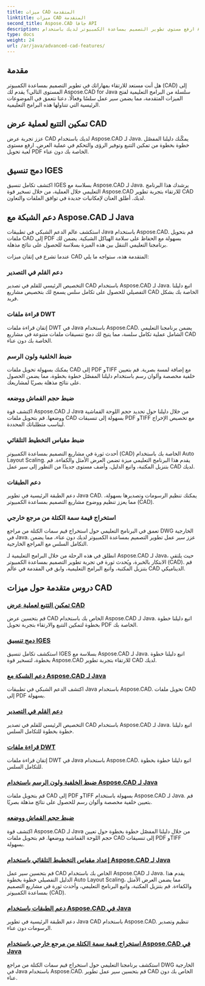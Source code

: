 ```yaml
---
title: ميزات CAD المتقدمة
linktitle: ميزات CAD المتقدمة
second_title: Aspose.CAD جافا API
description: ارفع مستوى تطوير التصميم بمساعدة الكمبيوتر لديك باستخدام Aspose.CAD لبرامج Java التعليمية. تعلم كيفية تمكين التتبع ودمج تنسيق IGES ودعم الشبكة الرئيسية وتخصيص تصدير القلم وقراءة ملفات DWT والمزيد.
type: docs
weight: 24
url: /ar/java/advanced-cad-features/
---
```


## مقدمة

هل أنت مستعد للارتقاء بمهاراتك في تطوير التصميم بمساعدة الكمبيوتر (CAD) إلى المستوى التالي؟ يقدم لك Aspose.CAD for Java سلسلة من البرامج التعليمية لفتح الميزات المتقدمة، مما يضمن سير عمل سلسًا وفعالًا. دعنا نتعمق في الموضوعات الرئيسية التي تتناولها هذه البرامج التعليمية.

## تمكين التتبع لعملية عرض CAD
عزز تجربة عرض CAD لديك باستخدام Aspose.CAD لـ Java. يمكّنك دليلنا المفصّل خطوة بخطوة من تمكين التتبع وتوفير الرؤى والتحكم في عملية العرض. ارفع مستوى لعبة تحويل PDF الخاصة بك دون عناء.

## دمج تنسيق IGES
اكتشف تكامل تنسيق IGES بسلاسة مع Aspose.CAD لـ Java. يرشدك هذا البرنامج التعليمي خلال العملية، من خلال تسخير قوة Aspose.CAD للارتقاء بتجربة تطوير CAD لديك. أطلق العنان لإمكانيات جديدة في توافق الملفات والتعاون.

## دعم الشبكة مع Aspose.CAD لـ Java
استكشف عالم الدعم الشبكي في تطبيقات Java باستخدام Aspose.CAD. قم بتحويل ملفات CAD إلى PDF بسهولة مع الحفاظ على سلامة الهياكل الشبكية. يضمن لك برنامجنا التعليمي التنقل بين هذه الميزة بسلاسة للحصول على نتائج مذهلة.

عندما تشرع في إتقان ميزات CAD المتقدمة هذه، ستواجه ما يلي:

### دعم القلم في التصدير
التخصيص الرئيسي للقلم في تصدير CAD باستخدام Aspose.CAD لـ Java. اتبع دليلنا التفصيلي للحصول على تكامل سلس يسمح لك بتخصيص مشاريع CAD الخاصة بك بشكل فريد.

### قراءة ملفات DWT
إتقان قراءة ملفات DWT في Java باستخدام Aspose.CAD. يضمن برنامجنا التعليمي الشامل عملية تكامل سلسة، مما يتيح لك دمج تنسيقات ملفات متنوعة في مشاريع CAD الخاصة بك دون عناء.

### ضبط الخلفية ولون الرسم
يمكنك بسهولة تحويل ملفات CAD إلى PDF وTIFF مع إضافة لمسة بصرية. قم بتعيين خلفية مخصصة وألوان رسم باستخدام دليلنا المفصّل خطوة بخطوة، مما يضمن الحصول على نتائج مذهلة بصريًا لمشاريعك.

### ضبط حجم القماش ووضعه
اكتشف قوة Aspose.CAD لـ Java من خلال دليلنا حول تحديد حجم اللوحة القماشية ووضعها. قم بتحويل ملفات CAD بسهولة إلى تنسيقات PDF وTIFF مع تخصيص الإخراج ليناسب متطلباتك المحددة.

### ضبط مقياس التخطيط التلقائي
أحدث ثورة في مشاريع التصميم بمساعدة الكمبيوتر (CAD) الخاصة بك باستخدام Auto Layout Scaling. يقدم هذا البرنامج التعليمي ميزة تضمن العرض الأمثل والكفاءة. قم بتنزيل المكتبة، واتبع الدليل، وأضف مستوى جديدًا من التطور إلى سير عمل CAD لديك.

### دعم الطبقات
دعم الطبقة الرئيسية في تطوير Java CAD. يمكنك تنظيم الرسومات وتصديرها بسهولة، مما يعزز تنظيم ووضوح مشاريع التصميم بمساعدة الكمبيوتر (CAD).

### استخراج قيمة سمة الكتلة من مرجع خارجي
تعمق في البرنامج التعليمي حول استخراج قيم سمات الكتلة من مراجع DWG الخارجية في Java. عزز سير عمل تطوير التصميم بمساعدة الكمبيوتر لديك دون عناء، مما يضمن التكامل السلس مع المراجع الخارجية.

انطلق في هذه الرحلة من خلال البرامج التعليمية لـ Aspose.CAD لـ Java، حيث يلتقي الابتكار بالخبرة، ويُحدث ثورة في تجربة تطوير التصميم بمساعدة الكمبيوتر (CAD). قم بتنزيل المكتبة، واتبع البرامج التعليمية، وابق في المقدمة في عالم CAD الديناميكي.
## دروس متقدمة حول ميزات CAD
### [تمكين التتبع لعملية عرض CAD](./enable-tracking-for-cad-rendering-process/)
قم بتحسين عرض CAD الخاص بك باستخدام Aspose.CAD لـ Java. اتبع دليلنا خطوة بخطوة لتمكين التتبع والارتقاء بتجربة تحويل PDF الخاصة بك.
### [دمج تنسيق IGES](./integrate-iges-format/)
استكشف تكامل تنسيق IGES بسلاسة مع Aspose.CAD لـ Java. اتبع دليلنا خطوة بخطوة، لتسخير قوة Aspose.CAD للارتقاء بتجربة تطوير CAD لديك.
### [دعم الشبكة مع Aspose.CAD لـ Java](./mesh-support-in-cad/)
اكتشف الدعم الشبكي في تطبيقات Java باستخدام Aspose.CAD. تحويل ملفات CAD إلى PDF بسهولة. 
### [دعم القلم في التصدير](./pen-support-in-export/)
التخصيص الرئيسي للقلم في تصدير CAD باستخدام Aspose.CAD لـ Java. اتبع دليلنا خطوة بخطوة للتكامل السلس.
### [قراءة ملفات DWT](./reading-dwt-files/)
إتقان قراءة ملفات DWT في Java باستخدام Aspose.CAD. اتبع دليلنا خطوة بخطوة للتكامل السلس.
### [ضبط الخلفية ولون الرسم باستخدام Aspose.CAD لـ Java](./setting-background-and-drawing-color/)
قم بتحويل ملفات CAD إلى PDF وTIFF بسهولة باستخدام Aspose.CAD لـ Java. قم بتعيين خلفية مخصصة وألوان رسم للحصول على نتائج مذهلة بصريًا.
### [ضبط حجم القماش ووضعه](./set-canvas-size-and-mode/)
اكتشف قوة Aspose.CAD لـ Java من خلال دليلنا المفصّل خطوة بخطوة حول تعيين حجم اللوحة القماشية ووضعها. قم بتحويل ملفات CAD إلى تنسيقات PDF وTIFF بسهولة.
### [إعداد مقياس التخطيط التلقائي باستخدام Aspose.CAD لـ Java](./setting-auto-layout-scaling/)
قم بتحسين سير عمل CAD الخاص بك باستخدام Aspose.CAD لـ Java. يقدم هذا الدليل التفصيلي خطوة بخطوة Auto Layout Scaling، مما يضمن العرض الأمثل والكفاءة. قم بتنزيل المكتبة، واتبع البرنامج التعليمي، وأحدث ثورة في مشاريع التصميم بمساعدة الكمبيوتر (CAD).
### [دعم الطبقات باستخدام Aspose.CAD في Java](./support-of-layers-in-cad/)
دعم الطبقة الرئيسية في تطوير Java CAD باستخدام Aspose.CAD. تنظيم وتصدير الرسومات دون عناء.
### [استخراج قيمة سمة الكتلة من مرجع خارجي باستخدام Aspose.CAD في Java](./extract-block-attribute-value/)
استكشف برنامجنا التعليمي حول استخراج قيم سمات الكتلة من مراجع DWG الخارجية في Java باستخدام Aspose.CAD. قم بتحسين سير عمل تطوير CAD الخاص بك دون عناء.